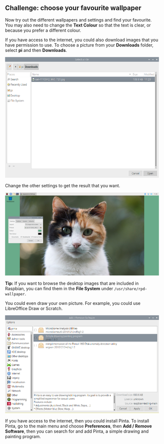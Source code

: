 ## Challenge: choose your favourite wallpaper

Now try out the different wallpapers and settings and find your favourite. You may also need to change the **Text Colour** so that the text is clear, or because you prefer a different colour.

If you have access to the internet, you could also download images that you have permission to use. To choose a picture from your **Downloads** folder, select **pi** and then **Downloads**.

![screenshot](images/custom-downloads.png)

Change the other settings to get the result that you want. 

![screenshot](images/custom-calico-cat.png)

**Tip:** If you want to browse the desktop images that are included in Raspbian, you can find them in the **File System** under `/usr/share/rpd-wallpaper`.

You could even draw your own picture. For example, you could use LibreOffice Draw or Scratch.  

![screenshot](images/custom-pinta.png)

If you have access to the internet, then you could install Pinta. To install Pinta, go to the main menu and choose **Preferences**, then **Add / Remove Software**, then you can search for and add Pinta, a simple drawing and painting program. 



